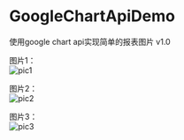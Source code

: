 GoogleChartApiDemo
==================

使用google chart api实现简单的报表图片 v1.0

图片1： <br />
![pic1](http://images.cnitblog.com/blog/282019/201308/31165137-a34aae6aa52c41f295d4be9d7ed50bf7.png)

图片2：<br />
![pic2](http://images.cnitblog.com/blog/282019/201308/31165137-c86fe1750d584df7b74cef30ea761835.png)

图片3：<br />
![pic3](http://images.cnitblog.com/blog/282019/201308/31165138-e1435dbe82bc46299f5eb9885c3a28a0.png)
